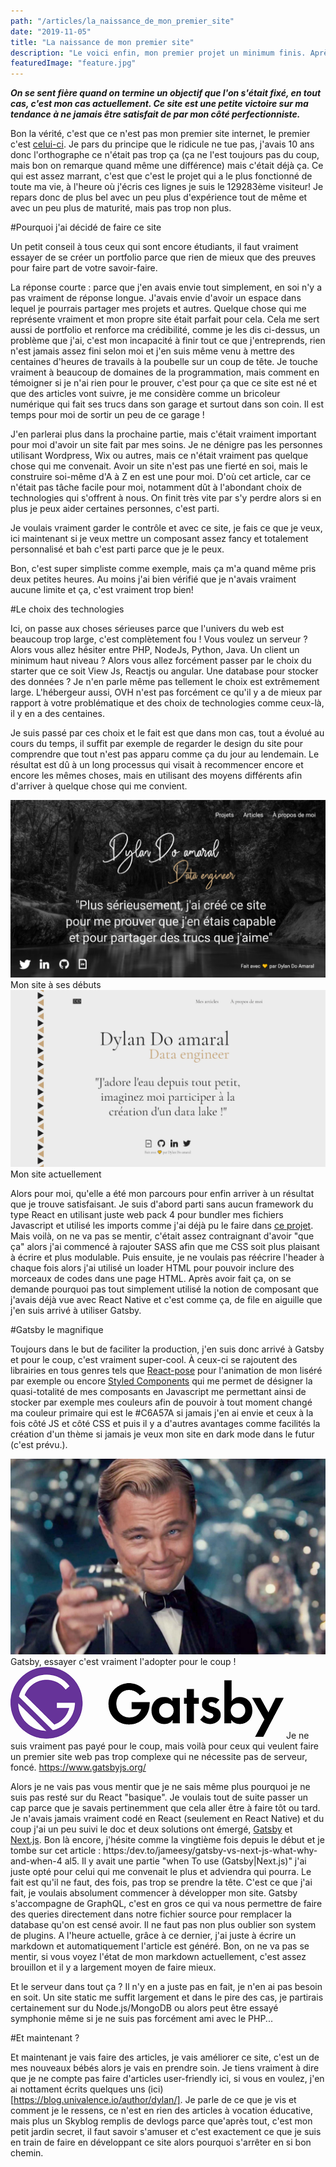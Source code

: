```yaml
---
path: "/articles/la_naissance_de_mon_premier_site"
date: "2019-11-05"
title: "La naissance de mon premier site"
description: "Le voici enfin, mon premier projet un minimum finis. Après des dizaines de projets abandonnés, j'arrive enfin à finir quelque chose et ce quelque chose c'est mon site! Quoi de mieux comme premier article que de parler de ce site qui m'a occupé un peu de mon temps libre."
featuredImage: "feature.jpg"
---
```


***On se sent fière quand on termine un objectif que l'on s'était fixé, en tout cas, c'est mon cas actuellement. Ce site est une petite victoire sur ma tendance à ne jamais être satisfait de par mon côté perfectionniste.***

Bon la vérité, c'est que ce n'est pas mon premier site internet, le premier c'est [celui-ci](http://astuce-invizimals.e-monsite.com/). Je pars du principe que le ridicule ne tue pas, j'avais 10 ans donc l'orthographe ce n'était pas trop ça (ça ne l'est toujours pas du coup, mais bon on remarque quand même une différence) mais c'était déjà ça. Ce qui est assez marrant, c'est que c'est le projet qui a le plus fonctionné de toute ma vie, à l'heure où j'écris ces lignes je suis le 129283ème visiteur! Je repars donc de plus bel avec un peu plus d'expérience tout de même et avec un peu plus de maturité, mais pas trop non plus.

#Pourquoi j'ai décidé de faire ce site

<aside-element>
    <callout-advice>Un petit conseil à tous ceux qui sont encore étudiants, il faut vraiment essayer de se créer un portfolio parce que rien de mieux que des preuves pour faire part de votre savoir-faire.</callout-advice>
</aside-element>

La réponse courte : parce que j'en avais envie tout simplement, en soi n'y a pas vraiment de réponse longue. J'avais envie d'avoir un espace dans lequel je pourrais partager mes projets et autres. Quelque chose qui me représente vraiment et mon propre site était parfait pour cela. Cela me sert aussi de portfolio et renforce ma crédibilité, comme je les dis ci-dessus, un problème que j'ai, c'est mon incapacité à finir tout ce que j'entreprends, rien n'est jamais assez fini selon moi et j'en suis même venu à mettre des centaines d'heures de travails à la poubelle sur un coup de tête. Je touche vraiment à beaucoup de domaines de la programmation, mais comment en témoigner si je n'ai rien pour le prouver, c'est pour ça que ce site est né et que des articles vont suivre, je me considère comme un bricoleur numérique qui fait ses trucs dans son garage et surtout dans son coin. Il est temps pour moi de sortir un peu de ce garage !

J'en parlerai plus dans la prochaine partie, mais c'était vraiment important pour moi d'avoir un site fait par mes soins. Je ne dénigre pas les personnes utilisant Wordpress, Wix ou autres, mais ce n'était vraiment pas quelque chose qui me convenait. Avoir un site n'est pas une fierté en soi, mais le construire soi-même d'A à Z en est une pour moi. D'où cet article, car ce n'était pas tâche facile pour moi, notamment dût à l'abondant choix de technologies qui s'offrent à nous. On finit très vite par s'y perdre alors si en plus je peux aider certaines personnes, c'est parti.

Je voulais vraiment garder le contrôle et avec ce site, je fais ce que je veux, ici maintenant si je veux mettre un composant assez fancy et totalement personnalisé et bah c'est parti parce que je le peux.

<fancy-demonstration></fancy-demonstrationc>

Bon, c'est super simpliste comme exemple, mais ça m'a quand même pris deux petites heures. Au moins j'ai bien vérifié que je n'avais vraiment aucune limite et ça, c'est vraiment trop bien!

#Le choix des technologies

Ici, on passe aux choses sérieuses parce que l'univers du web est beaucoup trop large, c'est complètement fou ! Vous voulez un serveur ? Alors vous allez hésiter entre PHP, NodeJs, Python, Java. Un client un minimum haut niveau ? Alors vous allez forcément passer par le choix du starter que ce soit View Js, Reactjs ou angular. Une database pour stocker des données ? Je n'en parle même pas tellement le choix est extrêmement large. L'hébergeur aussi, OVH n'est pas forcément ce qu'il y a de mieux par rapport à votre problématique et des choix de technologies comme ceux-là, il y en a des centaines.

Je suis passé par ces choix et le fait est que dans mon cas, tout a évolué au cours du temps, il suffit par exemple de regarder le design du site pour comprendre que tout n'est pas apparu comme ça du jour au lendemain. Le résultat est dû à un long processus qui visait à recommencer encore et encore les mêmes choses, mais en utilisant des moyens différents afin d'arriver à quelque chose qui me convient.

<horizontal-element>
    <div>
        <img src="before.png" alt="Website avant">
        <thumb-caption>Mon site à ses débuts</thumb-caption>
    </div>
    <div>
        <img src="after.png" alt="Website après">
        <thumb-caption>Mon site actuellement</thumb-caption>
    </div>
</horizontal-element>

Alors pour moi, qu'elle a été mon parcours pour enfin arriver à un résultat que je trouve satisfaisant. Je suis d'abord parti sans aucun framework du type React en utilisant juste web pack 4 pour bundler mes fichiers Javascript et utilisé les imports comme j'ai déjà pu le faire dans [ce projet](https://github.com/dylandoamaral/genetic-art). Mais voilà, on ne va pas se mentir, c'était assez contraignant d'avoir "que ça" alors j'ai commencé à rajouter SASS afin que me CSS soit plus plaisant à écrire et plus modulable. Puis ensuite, je ne voulais pas réécrire l'header à chaque fois alors j'ai utilisé un loader HTML pour pouvoir inclure des morceaux de codes dans une page HTML. Après avoir fait ça, on se demande pourquoi pas tout simplement utilisé la notion de composant que j'avais déjà vue avec React Native et c'est comme ça, de file en aiguille que j'en suis arrivé à utiliser Gatsby.

#Gatsby le magnifique

Toujours dans le but de faciliter la production, j'en suis donc arrivé à Gatsby et pour le coup, c'est vraiment super-cool. À ceux-ci se rajoutent des librairies en tous genres tels que [React-pose](https://popmotion.io/pose/) pour l'animation de mon liséré par exemple ou encore [Styled Components](https:/www.styled-componentscom/) qui me permet de désigner la quasi-totalité de mes composants en Javascript me permettant ainsi de stocker par exemple mes couleurs afin de pouvoir à tout moment changé ma couleur primaire qui est le #C6A57A si jamais j'en ai envie et ceux à la fois côté JS et côté CSS et puis il y a d'autres avantages comme facilités la création d'un thème si jamais je veux mon site en dark mode dans le futur (c'est prévu.).

<img src="gatsby.jpg" alt="Gatsby">
<thumb-caption>Gatsby, essayer c'est vraiment l'adopter pour le coup !</thumb-caption>

<aside-element>
    <img src="gatsby_logo.png" alt="Gatsby Logo">
    <thumb-caption>Je ne suis vraiment pas payé pour le coup, mais voilà pour ceux qui veulent faire un premier site web pas trop complexe qui ne nécessite pas de serveur, foncé. <a href="https://www.gatsbyjs.org/">https://www.gatsbyjs.org/</a></thumb-caption>
</aside-element>

Alors je ne vais pas vous mentir que je ne sais même plus pourquoi je ne suis pas resté sur du React "basique". Je voulais tout de suite passer un cap parce que je savais pertinemment que cela aller être à faire tôt ou tard. Je n'avais jamais vraiment codé en React (seulement en React Native) et du coup j'ai un peu suivi le doc et deux solutions ont émergé, [Gatsby](https://www.gatsbyjs.org/) et [Next.js](https://nextjs.org/). Bon là encore, j'hésite comme la vingtième fois depuis le début et je tombe sur cet article : https:/dev.to/jameesy/gatsby-vs-next-js-what-why-and-when-4 al5. Il y avait une partie "when To use (Gatsby|Next.js)" j'ai juste opté pour celui qui me convenait le plus et adviendra qui pourra. Le fait est qu'il ne faut, des fois, pas trop se prendre la tête. C'est ce que j'ai fait, je voulais absolument commencer à développer mon site. Gatsby s'accompagne de GraphQL, c'est en gros ce qui va nous permettre de faire des queries directement dans notre fichier source pour remplacer la database qu'on est censé avoir. Il ne faut pas non plus oublier son system de plugins. A l'heure actuelle, grâce à ce dernier, j'ai juste à écrire un markdown et automatiquement l'article est généré. Bon, on ne va pas se mentir, si vous voyez l'état de mon markdown actuellement, c'est assez brouillon et il y a largement moyen de faire mieux.

Et le serveur dans tout ça ? Il n'y en a juste pas en fait, je n'en ai pas besoin en soit. Un site static me suffit largement et dans le pire des cas, je partirais certainement sur du Node.js/MongoDB ou alors peut être essayé symphonie même si je ne suis pas forcément ami avec le PHP... 

#Et maintenant ?

Et maintenant je vais faire des articles, je vais améliorer ce site, c'est un de mes nouveaux bébés alors je vais en prendre soin. Je tiens vraiment à dire que je ne compte pas faire d'articles user-friendly ici, si vous en voulez, j'en ai nottament écrits quelques uns (ici)[https://blog.univalence.io/author/dylan/]. Je parle de ce que je vis et comment je le ressens, ce n'est en rien des articles à vocation éducative, mais plus un Skyblog remplis de devlogs parce que'après tout, c'est mon petit jardin secret, il faut savoir s'amuser et c'est exactement ce que je suis en train de faire en développant ce site alors pourquoi s'arrêter en si bon chemin.

